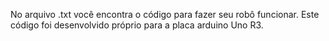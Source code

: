 No arquivo .txt você encontra o código para fazer seu robô funcionar. Este código foi desenvolvido próprio para a placa arduino Uno R3.
